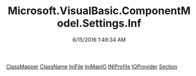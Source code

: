 ﻿---
title: Microsoft.VisualBasic.ComponentModel.Settings.Inf
date: 6/15/2016 1:49:34 AM
---

[ClassMapper](T-Microsoft.VisualBasic.ComponentModel.Settings.Inf.ClassMapper.html)
[ClassName](T-Microsoft.VisualBasic.ComponentModel.Settings.Inf.ClassName.html)
[IniFile](T-Microsoft.VisualBasic.ComponentModel.Settings.Inf.IniFile.html)
[IniMapIO](T-Microsoft.VisualBasic.ComponentModel.Settings.Inf.IniMapIO.html)
[INIProfile](T-Microsoft.VisualBasic.ComponentModel.Settings.Inf.INIProfile.html)
[IOProvider](T-Microsoft.VisualBasic.ComponentModel.Settings.Inf.IOProvider.html)
[Section](T-Microsoft.VisualBasic.ComponentModel.Settings.Inf.Section.html)
